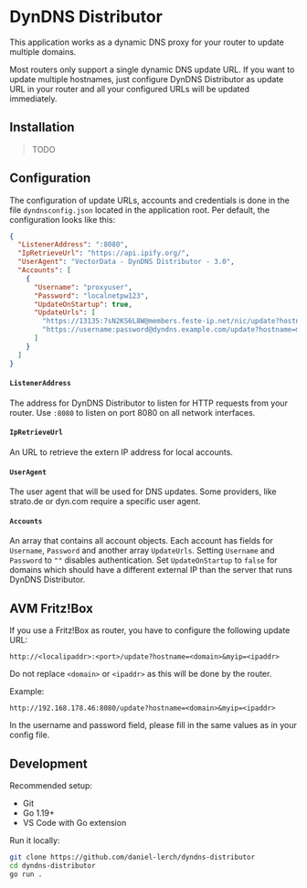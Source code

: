# DynDNS Distributor #

This application works as a dynamic DNS proxy for your router to update multiple domains.

Most routers only support a single dynamic DNS update URL.
If you want to update multiple hostnames, just configure DynDNS Distributor as update URL in your router and all your configured URLs will be updated immediately.

## Installation ##
> TODO

## Configuration ##
The configuration of update URLs, accounts and credentials is done in the file `dyndnsconfig.json` located in the application root.
Per default, the configuration looks like this:
```json
{
  "ListenerAddress": ":8080",
  "IpRetrieveUrl": "https://api.ipify.org/",
  "UserAgent": "VectorData - DynDNS Distributor - 3.0",
  "Accounts": [
    {
      "Username": "proxyuser",
      "Password": "localnetpw123",
      "UpdateOnStartup": true,
      "UpdateUrls": [
        "https://13135:7sN2KS6L8W@members.feste-ip.net/nic/update?hostname=test.feste-ip.net",
        "https://username:password@dyndns.example.com/update?hostname=mydomain.de&myip=<ipaddr>"
      ]
    }
  ]
}
```

#### `ListenerAddress` ####
The address for DynDNS Distributor to listen for HTTP requests from your router.
Use `:8080` to listen on port 8080 on all network interfaces.

#### `IpRetrieveUrl` ####
An URL to retrieve the extern IP address for local accounts.

#### `UserAgent` ####
The user agent that will be used for DNS updates.
Some providers, like strato.de or dyn.com require a specific user agent.

#### `Accounts` ####
An array that contains all account objects.
Each account has fields for `Username`, `Password` and another array `UpdateUrls`.
Setting `Username` and `Password` to `""` disables authentication.
Set `UpdateOnStartup` to `false` for domains which should have a different external IP than the server that runs DynDNS Distributor.

## AVM Fritz!Box ##
If you use a Fritz!Box as router, you have to configure the following update URL:
```
http://<localipaddr>:<port>/update?hostname=<domain>&myip=<ipaddr>
```
Do not replace `<domain>` or `<ipaddr>` as this will be done by the router.

Example:
```
http://192.168.178.46:8080/update?hostname=<domain>&myip=<ipaddr>
```
In the username and password field, please fill in the same values as in your config file.

## Development ##

Recommended setup:
- Git
- Go 1.19+
- VS Code with Go extension

Run it locally:

```bash
git clone https://github.com/daniel-lerch/dyndns-distributor
cd dyndns-distributor
go run .
```
